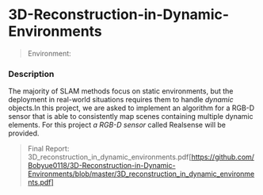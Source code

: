 # 3D-Reconstruction-in-Dynamic-Environments
> Environment: 

### Description
The majority of SLAM methods focus on static environments, but the deployment in real-world situations requires them to handle _dynamic_ objects.In this project, we are asked to implement an algorithm for a RGB-D sensor that is able to consistently map scenes containing multiple dynamic elements. For this project _a RGB-D sensor_ called Realsense will be provided.

> Final Report: 
3D_reconstruction_in_dynamic_environments.pdf[https://github.com/Bobyue0118/3D-Reconstruction-in-Dynamic-Environments/blob/master/3D_reconstruction_in_dynamic_environments.pdf]

